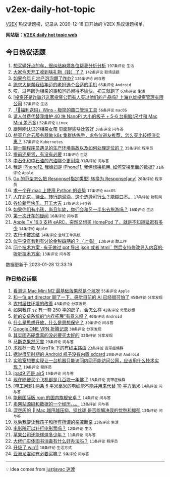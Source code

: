 # v2ex-daily-hot-topic

[V2EX](https://www.v2ex.com/) 热议话题榜，记录从 2020-12-18 日开始的 V2EX 热议话题榜单。

**网站版：[V2EX daily hot topic web](https://boojack.github.io/v2ex-daily-hot-topic-web/)**

## 今日热议话题

<!-- TODAY BEGIN -->

1. [想买辆好点的车，很纠结麻烦各位帮我分析分析](https://www.v2ex.com/t/911001) `197条评论` `生活`
1. [大家今天开工收到啥礼物（钱）了？](https://www.v2ex.com/t/910951) `142条评论` `职场话题`
1. [如果今年 F 地产泡泡爆了咋办?](https://www.v2ex.com/t/911022) `136条评论` `问与答`
1. [跪求大佬帮我给年迈的老妈选个合适的手机](https://www.v2ex.com/t/911088) `65条评论` `Android`
1. [哎，过年因为相亲的事和爸妈闹得不愉快，初三就跑了](https://www.v2ex.com/t/910993) `63条评论` `生活`
1. [[投资还是诈骗?]这家投资公司有人买过他们的产品吗? 上海兆雄投资管理有限公司](https://www.v2ex.com/t/910959) `57条评论` `生活`
1. [「🎉福利送码」Wins - 极简的窗口管理工具](https://www.v2ex.com/t/911060) `56条评论` `macOS`
1. [请人付费代替我维护 40 块 NanoPi 大小的板子 + 5-6 台电脑(尺寸和 Mac Mini 差不多)](https://www.v2ex.com/t/910966) `52条评论` `Linux`
1. [跟刚刚认识的相亲女孩 见面聊些啥比较好](https://www.v2ex.com/t/911107) `38条评论` `问与答`
1. [想买几台云服务器做 k8s 集群练练手，求各位道友推荐，怎么买比较经济实惠？](https://www.v2ex.com/t/911017) `37条评论` `Kubernetes`
1. [聊一聊程序员遇见的生产环境事故以及如何处理定位的？](https://www.v2ex.com/t/911105) `35条评论` `程序员`
1. [提前还房贷，有没有必要](https://www.v2ex.com/t/911059) `31条评论` `生活`
1. [中石化和中石油的汽油哪个更耐烧](https://www.v2ex.com/t/910955) `31条评论` `问与答`
1. [我是 iPhone12, 我媳妇是 iPhone11, 我俩想换机用. 如何交换里面的数据?](https://www.v2ex.com/t/910956) `31条评论` `Apple`
1. [Go 的范型怎么把 Response[指定类型] 转换为 Response[any]](https://www.v2ex.com/t/910999) `20条评论` `程序员`
1. [求一个在 mac 上使用 Python 的姿势](https://www.v2ex.com/t/911097) `17条评论` `macOS`
1. [人在北京，待业。转行跑滴滴，这个选择可行么？能糊口不。](https://www.v2ex.com/t/911045) `17条评论` `物联网`
1. [各位新年快乐，开工大吉](https://www.v2ex.com/t/910948) `17条评论` `问与答`
1. [如果你们有小孩，尚且年幼，你们会和另一半出去旅游吗？](https://www.v2ex.com/t/911057) `16条评论` `生活`
1. [第一次开车的疑问](https://www.v2ex.com/t/910994) `16条评论` `问与答`
1. [Apple TV 16.3 支持 eARC，突然又想买 HomePod 了，就是不知道延迟有多少](https://www.v2ex.com/t/911050) `14条评论` `Apple`
1. [农行卡被冻结](https://www.v2ex.com/t/910958) `14条评论` `全球工单系统`
1. [似乎没有看到有讨论金税四期的？（上海）](https://www.v2ex.com/t/911103) `13条评论` `酷工作`
1. [问个技术方案 · 有无做过 ppt 导出 json 或者 html`` 然后支持修改导入内容的· 听听技术方案·](https://www.v2ex.com/t/910953) `13条评论` `问与答`

数据更新于 2023-01-28 12:33:19

<!-- TODAY END -->

### 昨日热议话题

<!-- YESTERDAY BEGIN -->

1. [看测评 Mac Mini M2 最基础版果然是个坑呀](https://www.v2ex.com/t/910841) `55条评论` `Apple`
1. [和一位 art director 聊了一下，感觉目前的 AI 已经很可怕了](https://www.v2ex.com/t/910801) `45条评论` `分享发现`
1. [农村居住环境的改善](https://www.v2ex.com/t/910807) `43条评论` `分享发现`
1. [如果我在 sz 有一套 250 平的房子，会怎么样](https://www.v2ex.com/t/910854) `42条评论` `奇思妙想`
1. [新的安卓系统的“内存拓展”有意义吗？](https://www.v2ex.com/t/910834) `40条评论` `Android`
1. [什么是思想开放，什么是思想保守？](https://www.v2ex.com/t/910826) `39条评论` `问与答`
1. [Google ONE VPN 折腾记录](https://www.v2ex.com/t/910836) `38条评论` `分享发现`
1. [其实固态硬盘真的没必要买太好的](https://www.v2ex.com/t/910866) `33条评论` `分享发现`
1. [马斯克果然厉害](https://www.v2ex.com/t/910857) `29条评论` `问与答`
1. [求推荐一款 MikroTik 下的有线主路由](https://www.v2ex.com/t/910842) `23条评论` `宽带症候群`
1. [据说很早时期的 Android 机子没有内置 sdcard](https://www.v2ex.com/t/910882) `20条评论` `Android`
1. [实验室想要实现让一台机器只能访问内网不能访问公网，应该用什么技术实现？](https://www.v2ex.com/t/910930) `19条评论` `程序员`
1. [ipad9 还是 air5](https://www.v2ex.com/t/910831) `19条评论` `问与答`
1. [现在随便买个飞机都是几百块一年佛了](https://www.v2ex.com/t/910931) `15条评论` `宽带症候群`
1. [[电工问题] 两条 6 平米毫米的电线能不能并用来代替 10 平方毫米](https://www.v2ex.com/t/910923) `14条评论` `问与答`
1. [能刷国际版 rom 的国内旗舰安卓？](https://www.v2ex.com/t/910878) `14条评论` `问与答`
1. [卖网站源码和数据的一个经历。。。](https://www.v2ex.com/t/910884) `13条评论` `问与答`
1. [深空灰的  Mac 越用越压抑，钢丝球 是否能解决我的忧愁和抑郁](https://www.v2ex.com/t/910883) `13条评论` `问与答`
1. [以后我要让我孩子和所有所谓的亲戚断亲](https://www.v2ex.com/t/910816) `13条评论` `生活`
1. [电影院可以补打电影票吗？](https://www.v2ex.com/t/910837) `12条评论` `生活`
1. [苹果公司还能辉煌多少年？](https://www.v2ex.com/t/910868) `11条评论` `问与答`
1. [大佬们实体图书消毒有什么好办法吗？](https://www.v2ex.com/t/910808) `11条评论` `程序员`
1. [升级了 win11](https://www.v2ex.com/t/910803) `10条评论` `生活方式`
1. [亚洲龙混动有必要买嘛？](https://www.v2ex.com/t/910913) `9条评论` `问与答`

<!-- YESTERDAY END -->

---

💡 Idea comes from [justjavac 迷渡](https://github.com/justjavac/)
